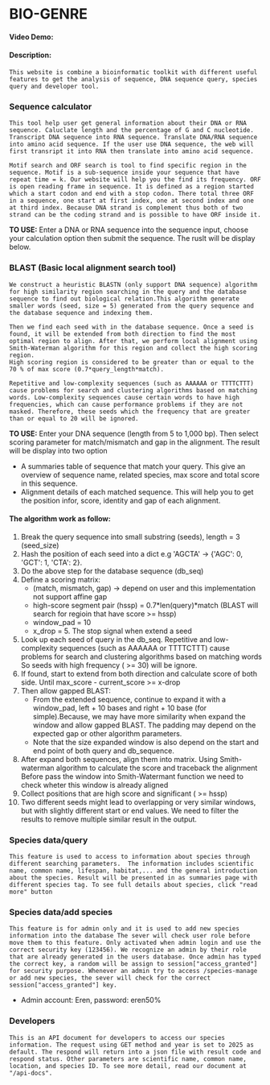 # BIO-GENRE
#### Video Demo:  <URL HERE>
#### Description:
    This website is combine a bioinformatic toolkit with different useful features to get the analysis of sequence, DNA sequence query, species query and developer tool.

### Sequence calculator
    This tool help user get general information about their DNA or RNA sequence. Caluclate length and the percentage of G and C nucleotide. Transcript DNA sequence into RNA sequence. Translate DNA/RNA sequence into amino acid sequence. If the user use DNA sequence, the web will first transript it into RNA then translate into amino acid sequence.

    Motif search and ORF search is tool to find specific region in the sequence. Motif is a sub-sequence inside your sequence that have repeat time = k. Our website will help you the find its frequency. ORF is open reading frame in sequence. It is defined as a region started which a start codon and end with a stop codon. There total three ORF in a sequence, one start at first index, one at second index and one at third index. Because DNA strand is complement thus both of two strand can be the coding strand and is possible to have ORF inside it.
**TO USE:**
Enter a DNA or RNA sequence into the sequence input, choose your calculation option then submit the sequence. The ruslt will be display below.

### BLAST (Basic local alignment search tool)
    We construct a heuristic BLASTN (only support DNA sequence) algorithm for high similarity region searching in the query and the database sequence to find out biological relation.This algorithm generate smaller words (seed, size = 5) generated from the query sequence and the database sequence and indexing them.

    Then we find each seed with in the database sequence. Once a seed is found, it will be extended from both direction to find the most optimal region to align. After that, we perform local alignment using Smith-Waterman algorithm for this region and collect the high scoring region.
    High scoring region is considered to be greater than or equal to the 70 % of max score (0.7*query_length*match).

    Repetitive and low-complexity sequences (such as AAAAAA or TTTTCTTT) cause problems for search and clustering algorithms based on matching words. Low-complexity sequences cause certain words to have high frequencies, which can cause performance problems if they are not masked. Therefore, these seeds which the frequency that are greater than or equal to 20 will be ignored.

**TO USE:**
 Enter your DNA sequence (length from 5 to 1,000 bp). Then select scoring parameter for match/mismatch and gap in the alignment. The result will be display into two option
* A summaries table of sequence that match your query. This give an overview of sequence name, related species, max score and total score in this sequence.
* Alignment details of each matched sequence. This will help you to get the position infor, score, identity and gap of each alignment.

#### The algorithm work as follow:
1. Break the query sequence into small substring (seeds), length = 3 (seed_size)
2. Hash the position of each seed into a dict e.g 'AGCTA' -> {'AGC': 0, 'GCT': 1, 'CTA': 2}.
3. Do the above step for the database sequence (db_seq)
4. Define a scoring matrix:
    - (match, mismatch, gap) -> depend on user and this implementation not support affine gap
    - high-score segment pair (hssp) = 0.7*len(query)*match (BLAST will search for regioin that have score >= hssp)
    - window_pad = 10
    - x_drop = 5. The stop signal when extend a seed
5. Look up each seed of query in the db_seq.
Repetitive and low-complexity sequences (such as AAAAAA or TTTTCTTT) cause problems for search and clustering algorithms based on matching words
So seeds with high frequency ( >= 30) will be ignore.
6. If found, start to extend from both direction and calculate score of both side. Until max_score - current_score >= x-drop
7. Then allow gapped BLAST:
    - From the extended sequence, continue to expand it with a window_pad, left + 10 bases and right + 10 base (for simple).Because, we may have more similarity when expand the window and allow gapped BLAST.
    The padding may depend on the expected gap or other algorithm parameters.
    - Note that the size expanded window is also depend on the start and end point of both query and db_sequence.
8. After expand both sequences, align them into matrix. Using Smith-waterman algorithm to calculate the score and traceback the alignment
Before pass the window into Smith-Watermant function we need to check wheter this window is already aligned
9. Collect positions that are high score and significant ( >= hssp)
10. Two different seeds might lead to overlapping or very similar windows, but with slightly different start or end values. We need to filter the results to remove multiple similar result in the output.

### Species data/query
    This feature is used to access to information about species through different searching parameters.  The information includes scientific name, common name, lifespan, habitat,... and the general introduction about the species. Result will be presented in as summaries page with different species tag. To see full details about species, click "read more" button

### Species data/add species
    This feature is for admin only and it is used to add new species information into the database The sever will check user role before move them to this feature. Only activated when admin login and use the correct security key (123456). We recognize an admin by their role that are already generated in the users database. Once admin has typed the correct key, a random will be assign to session["access_granted"] for security purpose. Whenever an admin try to access /species-manage or add new species, the sever will check for the correct session["access_granted"] key.

* Admin account: Eren, password: eren50%

### Developers
    This is an API document for developers to access our species information. The request using GET method and year is set to 2025 as default. The respond will return into a json file with result code and respond status. Other parameters are scientific name, common name, location, and species ID. To see more detail, read our document at "/api-docs".
